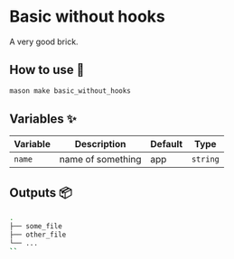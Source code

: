 # Basic without hooks

A very good brick.



## How to use 🚀

```sh
mason make basic_without_hooks
```



## Variables ✨

| Variable | Description       | Default | Type     |
| -------- | ----------------- | ------- | -------- |
| `name`   | name of something | app     | `string` |



## Outputs 📦

```sh
.
├── some_file
├── other_file
└── ...
``
```
